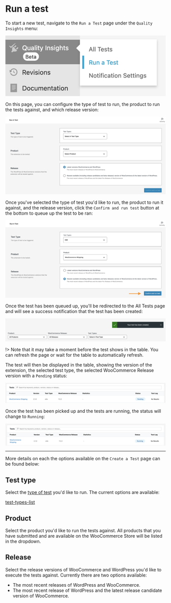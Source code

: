 # Run a test

To start a new test, navigate to the `Run a Test` page under the `Quality Insights` menu:

![run-a-test-menu](_media/run-a-test-menu.png ":size=40%")

On this page, you can configure the type of test to run, the product to run the tests against, and which release version:

![run-a-test-page](_media/run-a-test-page.png)

Once you've selected the type of test you'd like to run, the product to run it against, and the release version, click the `Confirm and run test` button at the bottom to queue up the test to be ran:

![run-a-test-start](_media/run-a-test-start.png)

Once the test has been queued up, you'll be redirected to the All Tests page and will see a success notification that the test has been created:

![test-created-notification](_media/test-created-notification.png)

!> Note that it may take a moment before the test shows in the table. You can refresh the page or wait for the table to automatically refresh.

The test will then be displayed in the table, showing the version of the extension, the selected test type, the selected WooCommerce Release version with a `Pending` status:

![pending-test-run](_media/pending-test-run.png)

Once the test has been picked up and the tests are running, the status will change to `Running`:

![running-test-run](_media/running-test-run.png)

---

More details on each the options available on the `Create a Test` page can be found below:

## Test type

Select the [type of test](test-types.md) you'd like to run. The current options are available:

[test-types-list](../test-types-list.md ':include')

## Product

Select the product you'd like to run the tests against. All products that you have submitted and are available on the WooCommerce Store will be listed in the dropdown.

## Release

Select the release versions of WooCommerce and WordPress you'd like to execute the tests against. Currently there are two options available:

- The most recent releases of WordPress and WooCommerce.
- The most recent release of WordPress and the latest release candidate version of WooCommerce.
